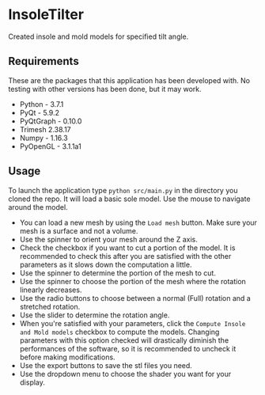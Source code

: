 # InsoleTilter
Created insole and mold models for specified tilt angle.

## Requirements
These are the packages that this application has been developed with.
No testing with other versions has been done, but it may work.
- Python - 3.7.1
- PyQt - 5.9.2
- PyQtGraph - 0.10.0
- Trimesh 2.38.17
- Numpy - 1.16.3
- PyOpenGL - 3.1.1a1

## Usage
To launch the application type `python src/main.py` in the directory you cloned the repo. It will load a basic sole model. Use the mouse to navigate around the model.

- You can load a new mesh by using the `Load mesh` button. Make sure your mesh is a surface and not a volume.
- Use the spinner to orient your mesh around the Z axis.
- Check the checkbox if you want to cut a portion of the model. It is recommended to check this after you are satisfied with the other parameters as it slows down the computation a little.
- Use the spinner to determine the portion of the mesh to cut.
- Use the spinner to choose the portion of the mesh where the rotation linearly decreases.
- Use the radio buttons to choose between a normal (Full) rotation and a stretched rotation.
- Use the slider to determine the rotation angle.
- When you're satisfied with your parameters, click the `Compute Insole and Mold models` checkbox to compute the models. Changing parameters with this option checked will drastically diminish the performances of the software, so it is recommended to uncheck it before making modifications.
- Use the export buttons to save the stl files you need.
- Use the dropdown menu to choose the shader you want for your display.
